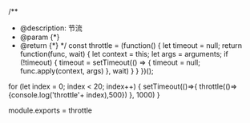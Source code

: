 
/**
 * @description: 节流
 * @param {*}
 * @return {*}
 */
const throttle = (function() {
  let timeout = null;
  return function(func, wait) {
      let context = this;
      let args = arguments;
      if (!timeout) {
          timeout = setTimeout(() => {
              timeout = null;
              func.apply(context, args)
          }, wait)
      }
  }
})();

for (let index = 0; index < 20; index++) {
  setTimeout(()=>{
    throttle(()=>{console.log('throttle'+ index),500})
  }, 1000)
}

module.exports = throttle